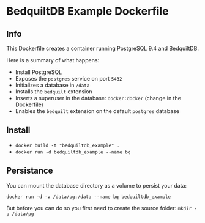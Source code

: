 # BedquiltDB Example Dockerfile

## Info

This Dockerfile creates a container running PostgreSQL 9.4 and BedquiltDB.

Here is a summary of what happens:

- Install PostgreSQL
- Exposes the `postgres` service on port `5432`
- Initializes a database in `/data`
- Installs the `bedquilt` extension
- Inserts a superuser in the database: `docker:docker` (change in the Dockerfile)
- Enables the `bedquilt` extension on the default `postgres` database


## Install

- `docker build -t "bedquiltdb_example" .`
- `docker run -d bedquiltdb_example --name bq`


## Persistance

You can mount the database directory as a volume to persist your data:

`docker run -d -v /data/pg:/data --name bq bedquiltdb_example`

But before you can do so you first need to create the source folder: `mkdir -p /data/pg`
